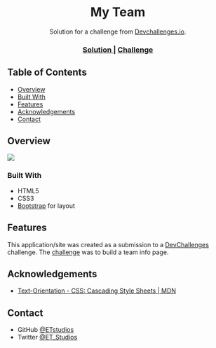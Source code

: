 <h1 align="center">My Team</h1>

<div align="center">
   Solution for a challenge from  <a href="http://devchallenges.io" target="_blank">Devchallenges.io</a>.
</div>

<div align="center">
  <h3>
    <a href="https://phasmatechnologies.com/team/">
      Solution
    </a>
    <span> | </span>
    <a href="https://devchallenges.io/challenges/hhmesazsqgKXrTkYkt0U">
      Challenge
    </a>
  </h3>
</div>

## Table of Contents
- [Overview](#overview)
- [Built With](#built-with)
- [Features](#features)
- [Acknowledgements](#acknowledgements)
- [Contact](#contact)

## Overview
<img src="https://phasma-technologies.s3.us-east-2.amazonaws.com/devchallenges/team.jpg">

### Built With
- HTML5
- CSS3
- [Bootstrap](https://getbootstrap.com) for layout

## Features
This application/site was created as a submission to a [DevChallenges](https://devchallenges.io/challenges) challenge. The [challenge](https://devchallenges.io/challenges/hhmesazsqgKXrTkYkt0U) was to build a team info page.

## Acknowledgements
- [Text-Orientation - CSS: Cascading Style Sheets | MDN](https://developer.mozilla.org/en-US/docs/Web/CSS/text-orientation)

## Contact
- GitHub [@ETstudios](https://github.com/ETstudios)
- Twitter [@ET_Studios](https://twitter.com/ET_Studios)